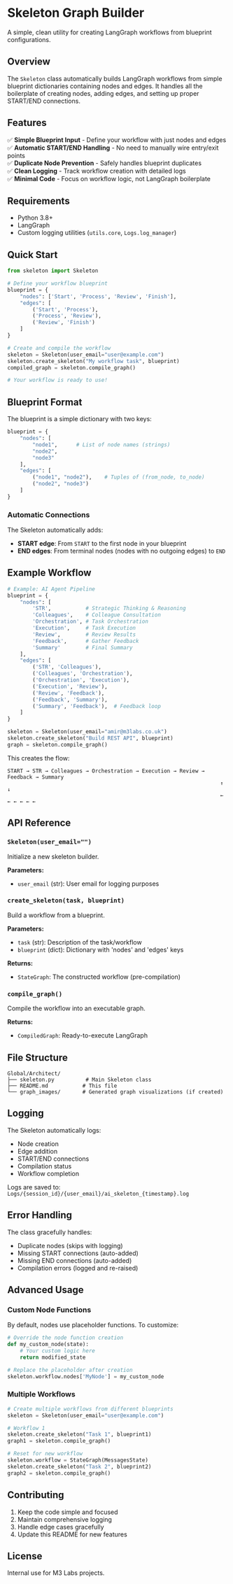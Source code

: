 # Skeleton Graph Builder

A simple, clean utility for creating LangGraph workflows from blueprint configurations.

## Overview

The `Skeleton` class automatically builds LangGraph workflows from simple blueprint dictionaries containing nodes and edges. It handles all the boilerplate of creating nodes, adding edges, and setting up proper START/END connections.

## Features

✅ **Simple Blueprint Input** - Define your workflow with just nodes and edges  
✅ **Automatic START/END Handling** - No need to manually wire entry/exit points  
✅ **Duplicate Node Prevention** - Safely handles blueprint duplicates  
✅ **Clean Logging** - Track workflow creation with detailed logs  
✅ **Minimal Code** - Focus on workflow logic, not LangGraph boilerplate  

## Requirements

- Python 3.8+
- LangGraph
- Custom logging utilities (`utils.core`, `Logs.log_manager`)

## Quick Start

```python
from skeleton import Skeleton

# Define your workflow blueprint
blueprint = {
    "nodes": ['Start', 'Process', 'Review', 'Finish'],
    "edges": [
        ('Start', 'Process'),
        ('Process', 'Review'), 
        ('Review', 'Finish')
    ]
}

# Create and compile the workflow
skeleton = Skeleton(user_email="user@example.com")
skeleton.create_skeleton("My workflow task", blueprint)
compiled_graph = skeleton.compile_graph()

# Your workflow is ready to use!
```

## Blueprint Format

The blueprint is a simple dictionary with two keys:

```python
blueprint = {
    "nodes": [
        "node1",      # List of node names (strings)
        "node2", 
        "node3"
    ],
    "edges": [
        ("node1", "node2"),    # Tuples of (from_node, to_node)
        ("node2", "node3")
    ]
}
```

### Automatic Connections

The Skeleton automatically adds:
- **START edge**: From `START` to the first node in your blueprint
- **END edges**: From terminal nodes (nodes with no outgoing edges) to `END`

## Example Workflow

```python
# Example: AI Agent Pipeline
blueprint = {
    "nodes": [
        'STR',           # Strategic Thinking & Reasoning  
        'Colleagues',    # Colleague Consultation
        'Orchestration', # Task Orchestration
        'Execution',     # Task Execution
        'Review',        # Review Results
        'Feedback',      # Gather Feedback
        'Summary'        # Final Summary
    ],
    "edges": [
        ('STR', 'Colleagues'),
        ('Colleagues', 'Orchestration'),
        ('Orchestration', 'Execution'),
        ('Execution', 'Review'),
        ('Review', 'Feedback'),
        ('Feedback', 'Summary'),
        ('Summary', 'Feedback'),  # Feedback loop
    ]
}

skeleton = Skeleton(user_email="amir@m3labs.co.uk")
skeleton.create_skeleton("Build REST API", blueprint)
graph = skeleton.compile_graph()
```

This creates the flow:
```
START → STR → Colleagues → Orchestration → Execution → Review → Feedback → Summary
                                                                    ↑         ↓
                                                                    ← ← ← ← ← ←
```

## API Reference

### `Skeleton(user_email="")`
Initialize a new skeleton builder.

**Parameters:**
- `user_email` (str): User email for logging purposes

### `create_skeleton(task, blueprint)`
Build a workflow from a blueprint.

**Parameters:**
- `task` (str): Description of the task/workflow
- `blueprint` (dict): Dictionary with 'nodes' and 'edges' keys

**Returns:**
- `StateGraph`: The constructed workflow (pre-compilation)

### `compile_graph()`
Compile the workflow into an executable graph.

**Returns:**
- `CompiledGraph`: Ready-to-execute LangGraph

## File Structure

```
Global/Architect/
├── skeleton.py          # Main Skeleton class
├── README.md           # This file
└── graph_images/       # Generated graph visualizations (if created)
```

## Logging

The Skeleton automatically logs:
- Node creation
- Edge addition  
- START/END connections
- Compilation status
- Workflow completion

Logs are saved to: `Logs/{session_id}/{user_email}/ai_skeleton_{timestamp}.log`

## Error Handling

The class gracefully handles:
- Duplicate nodes (skips with logging)
- Missing START connections (auto-added)
- Missing END connections (auto-added)
- Compilation errors (logged and re-raised)

## Advanced Usage

### Custom Node Functions

By default, nodes use placeholder functions. To customize:

```python
# Override the node function creation
def my_custom_node(state):
    # Your custom logic here
    return modified_state

# Replace the placeholder after creation
skeleton.workflow.nodes['MyNode'] = my_custom_node
```

### Multiple Workflows

```python
# Create multiple workflows from different blueprints
skeleton = Skeleton(user_email="user@example.com")

# Workflow 1
skeleton.create_skeleton("Task 1", blueprint1)
graph1 = skeleton.compile_graph()

# Reset for new workflow
skeleton.workflow = StateGraph(MessagesState)
skeleton.create_skeleton("Task 2", blueprint2) 
graph2 = skeleton.compile_graph()
```

## Contributing

1. Keep the code simple and focused
2. Maintain comprehensive logging
3. Handle edge cases gracefully
4. Update this README for new features

## License

Internal use for M3 Labs projects. 